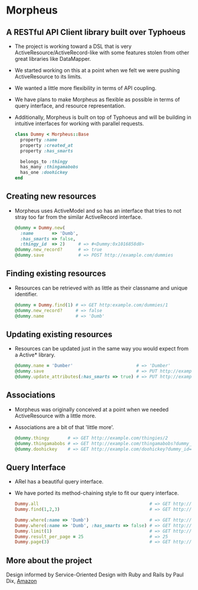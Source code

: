 # Morpheus
## A RESTful API Client library built over Typhoeus
* The project is working toward a DSL that is very ActiveResource/ActiveRecord-like with some features stolen from other great libraries like DataMapper.
* We started working on this at a point when we felt we were pushing ActiveResource to its limits.
* We wanted a little more flexibility in terms of API coupling.
* We have plans to make Morpheus as flexible as possible in terms of query interface, and resource representation.
* Additionally, Morpheus is built on top of Typhoeus and will be building in intuitive interfaces for working with parallel requests.

    ```Ruby
    class Dummy < Morpheus::Base
      property :name
      property :created_at
      property :has_smarts

      belongs_to :thingy
      has_many :thingamabobs
      has_one :doohickey
    end
    ```

## Creating new resources
* Morpheus uses ActiveModel and so has an interface that tries to not stray too far from the similar ActiveRecord interface.

    ```Ruby
    @dummy = Dummy.new(
      :name       => 'Dumb',
      :has_smarts => false,
      :thingy_id  => 2)     # => #<Dummy:0x1016858d8>
    @dummy.new_record?      # => true
    @dummy.save             # => POST http://example.com/dummies
    ```

## Finding existing resources
* Resources can be retrieved with as little as their classname and unique identifier.

    ```Ruby
    @dummy = Dummy.find(1) # => GET http:example.com/dummies/1
    @dummy.new_record?     # => false
    @dummy.name            # => 'Dumb'
    ```

## Updating existing resources
* Resources can be updated just in the same way you would expect from a Active* library.

    ```Ruby
    @dummy.name = 'Dumber'                        # => 'Dumber'
    @dummy.save                                   # => PUT http://example.com/dummies/1
    @dummy.update_attributes(:has_smarts => true) # => PUT http://example.com/dummies/1
    ```

## Associations
* Morpheus was originally conceived at a point when we needed ActiveResource with a little more.
* Associations are a bit of that 'little more'.

    ```Ruby
    @dummy.thingy       # => GET http://example.com/thingies/2
    @dummy.thingamabobs # => GET http://example.com/thingamabobs?dummy_id=1
    @dummy.doohickey    # => GET http://example.com/doohickey?dummy_id=1
    ```

## Query Interface
* ARel has a beautiful query interface.
* We have ported its method-chaining style to fit our query interface.

    ```Ruby
    Dummy.all                                          # => GET http://example.com/dummies
    Dummy.find(1,2,3)                                  # => GET http://example.com/dummies?ids=1,2,3

    Dummy.where(:name => 'Dumb')                       # => GET http://example.com/dummies?name=Dumb
    Dummy.where(:name => 'Dumb', :has_smarts => false) # => GET http://example.com/dummies?name=Dumb&has_smarts=false
    Dummy.limit(1)                                     # => GET http://example.com/dummies?limit=1
    Dummy.result_per_page = 25                         # => 25
    Dummy.page(3)                                      # => GET http://example.com/dummies?limit=25&offset=50
    ```

## More about the project
Design informed by Service-Oriented Design with Ruby and Rails by Paul Dix, [Amazon](http://www.amazon.com/Service-Oriented-Design-Rails-Addison-Wesley-Professional/dp/0321659368)
